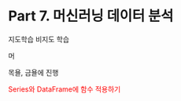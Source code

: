 # Part 7. 머신러닝 데이터 분석

지도학습 비지도 학습

머

목욜, 금욜에 진행

<span style="color:red">Series와 DataFrame에 함수 적용하기</span>

#### 

